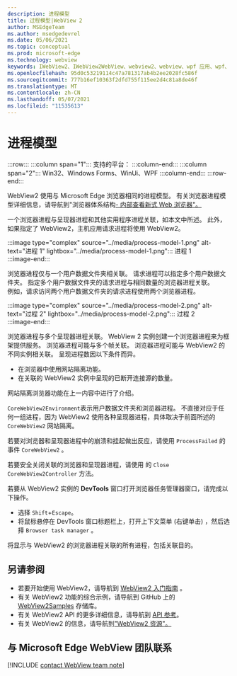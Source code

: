 ```yaml
---
description: 进程模型
title: 过程模型|WebView 2
author: MSEdgeTeam
ms.author: msedgedevrel
ms.date: 05/06/2021
ms.topic: conceptual
ms.prod: microsoft-edge
ms.technology: webview
keywords: IWebView2、IWebView2WebView、webview2、webview、wpf 应用、wpf、edge、ICoreWebView2、ICoreWebView2Host、浏览器控件、边缘 html
ms.openlocfilehash: 95d0c53219114c47a781317ab4b2ee2028fc586f
ms.sourcegitcommit: 777b16ef10363f2dfd755f115ee2d4c81a8de46f
ms.translationtype: MT
ms.contentlocale: zh-CN
ms.lasthandoff: 05/07/2021
ms.locfileid: "11535613"
---
```

# <a name="process-model"></a>进程模型  

:::row:::
   :::column span="1":::
      支持的平台：
   :::column-end:::
   :::column span="2":::
      Win32、Windows Forms、WinUi、WPF
   :::column-end:::
:::row-end:::  

WebView2 使用与 Microsoft Edge 浏览器相同的进程模型。  有关浏览器进程模型详细信息，请导航到"浏览器体系结构[- 内部查看新式 Web 浏览器"。][GoogleDeveloperWebUpdates201809InsideBrowserPart1BrowserArchitecture]  

一个浏览器进程与呈现器进程和其他实用程序进程关联，如本文中所述。  此外，如果指定了 WebView2，主机应用请求进程将使用 WebView2。  

:::image type="complex" source="../media/process-model-1.png" alt-text="进程 1" lightbox="../media/process-model-1.png":::
   进程 1  
:::image-end:::    

浏览器进程仅与一个用户数据文件夹相关联。  请求进程可以指定多个用户数据文件夹。  指定多个用户数据文件夹的请求进程与相同数量的浏览器进程关联。  
例如，请求访问两个用户数据文件夹的请求进程使用两个浏览器进程。  

:::image type="complex" source="../media/process-model-2.png" alt-text="过程 2" lightbox="../media/process-model-2.png":::
   过程 2  
:::image-end:::    

浏览器进程与多个呈现器进程关联。  WebView 2 实例创建一个浏览器进程来为框架提供服务。  浏览器进程可能与多个帧关联。  浏览器进程可能与 WebView2 的不同实例相关联。  呈现进程数因以下条件而异。  

*   在浏览器中使用网站隔离功能。  
*   在关联的 WebView2 实例中呈现的已断开连接源的数量。  
    
网站隔离浏览器功能在上一内容中进行了介绍。 
<!--todo:  which previous content?  -->  

`CoreWebView2Environment`表示用户数据文件夹和浏览器进程。  不直接对应于任何一组进程，因为 WebView2 使用各种呈现器进程，具体取决于前面所述的 `CoreWebView2` 网站隔离。  

若要对浏览器和呈现器进程中的崩溃和挂起做出反应，请使用 `ProcessFailed` 的 事件 `CoreWebView2` 。  

若要安全关闭关联的浏览器和呈现器进程，请使用 的 `Close` `CoreWebView2Controller` 方法。  

若要从 WebView2 实例的 **DevTools** 窗口打开浏览器任务管理器窗口，请完成以下操作。  

*   选择 `Shift`+`Escape`。  
*   将鼠标悬停在 DevTools 窗口标题栏上，打开上下文菜单 \(右键单击\) ，然后选择 `Browser task manager` 。  
    
将显示与 WebView2 的浏览器进程关联的所有进程，包括关联目的。  

## <a name="see-also"></a>另请参阅  

*   若要开始使用 WebView2，请导航到 [WebView2 入门指南][Webview2IndexGetStarted] 。  
*   有关 WebView2 功能的综合示例，请导航到 GitHub 上的 [WebView2Samples][GithubMicrosoftedgeWebview2samples] 存储库。  
*   有关 WebView2 API 的更多详细信息，请导航到 [API 参考][DotnetApiMicrosoftWebWebview2WpfWebview2]。  
*   有关 WebView2 的信息，请导航到["WebView2 资源"。][Webview2IndexNextSteps]  
    
## <a name="getting-in-touch-with-the-microsoft-edge-webview-team"></a>与 Microsoft Edge WebView 团队联系  

[!INCLUDE [contact WebView team note](../includes/contact-webview-team-note.md)]  

<!-- links -->  

[Webview2IndexGetStarted]: ../index.md#get-started "入门 - Microsoft Edge WebView2 |Microsoft Docs"  
[Webview2IndexNextSteps]: ../index.md#next-steps "下一步 - Microsoft Edge WebView2 |Microsoft Docs"  

[DotnetApiMicrosoftWebWebview2WpfWebview2]: /dotnet/api/microsoft.web.webview2.wpf.webview2 "WebView2 类|Microsoft Docs"  

[GithubMicrosoftedgeWebview2samples]: https://github.com/MicrosoftEdge/WebView2Samples "WebView2 示例 - MicrosoftEdge/WebView2Samples |GitHub"  

[GoogleDeveloperWebUpdates201809InsideBrowserPart1BrowserArchitecture]: https://developers.google.com/web/updates/2018/09/inside-browser-part1#browser-architecture "浏览器体系结构 - 内部查看新式 Web 浏览器 (第 1 部分) "  
